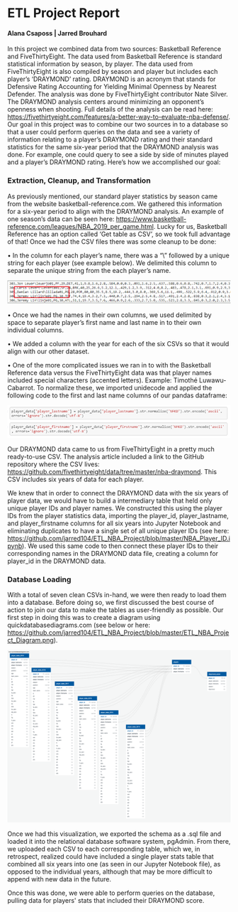 # ETL Project Report

#### Alana Csaposs | Jarred Brouhard

In this project we combined data from two sources: Basketball Reference and FiveThirtyEight. The data used from Basketball Reference is standard statistical information by season, by player. The data used from FiveThirtyEight is also compiled by season and player but includes each player’s ‘DRAYMOND’ rating. DRAYMOND is an acronym that stands for Defensive Rating Accounting for Yielding Minimal Openness by Nearest Defender. The analysis was done by FiveThirtyEight contributor Nate Silver. The DRAYMOND analysis centers around minimizing an opponent’s openness when shooting. Full details of the analysis can be read here: https://fivethirtyeight.com/features/a-better-way-to-evaluate-nba-defense/.
Our goal in this project was to combine our two sources in to a database so that a user could perform queries on the data and see a variety of information relating to a player’s DRAYMOND rating and their standard statistics for the same six-year period that the DRAYMOND analysis was done. For example, one could query to see a side by side of minutes played and a player’s DRAYMOND rating. Here’s how we accomplished our goal:

### Extraction, Cleanup, and Transformation
As previously mentioned, our standard player statistics by season came from the website basketball-reference.com. We gathered this information for a six-year period to align with the DRAYMOND analysis. An example of one season’s data can be seen here: https://www.basketball-reference.com/leagues/NBA_2019_per_game.html. Lucky for us, Basketball Reference has an option called ‘Get table as CSV’, so we took full advantage of that! Once we had the CSV files there was some cleanup to be done:

• In the column for each player’s name, there was a “\” followed by a unique string for each player (see example below). We delimited this column to separate the unique string from the each player’s name.

![alt text](https://raw.githubusercontent.com/jarred104/ETL_NBA_Project/master/dame_example.PNG)

•	Once we had the names in their own columns, we used delimited by space to separate player’s first name and last name in to their own individual columns.

•	We added a column with the year for each of the six CSVs so that it would align with our other dataset.

•	One of the more complicated issues we ran in to with the Basketball Reference data versus the FiveThirtyEight data was that player names included special characters (accented letters). Example: Timothé Luwawu-Cabarrot. To normalize these, we imported unidecode and applied the following code to the first and last name columns of our pandas dataframe:

![alt text](https://raw.githubusercontent.com/jarred104/ETL_NBA_Project/master/unidecode.png)
 
Our DRAYMOND data came to us from FiveThirtyEight in a pretty much ready-to-use CSV. The analysis article included a link to the GitHub repository where the CSV lives: https://github.com/fivethirtyeight/data/tree/master/nba-draymond. This CSV includes six years of data for each player.

We knew that in order to connect the DRAYMOND data with the six years of player data, we would have to build a intermediary table that held only unique player IDs and player names. We constructed this using the player IDs from the player statistics data, importing the player_id, player_lastname, and player_firstname columns for all six years into Jupyter Notebook and eliminating duplicates to have a single set of all unique player IDs (see here: https://github.com/jarred104/ETL_NBA_Project/blob/master/NBA_Player_ID.ipynb). We used this same code to then connect these player IDs to their corresponding names in the DRAYMOND data file, creating a column for player_id in the DRAYMOND data.

### Database Loading
With a total of seven clean CSVs in-hand, we were then ready to load them into a database. Before doing so, we first discussed the best course of action to join our data to make the tables as user-friendly as possible. Our first step in doing this was to create a diagram using quickdatabasediagrams.com (see below or here: https://github.com/jarred104/ETL_NBA_Project/blob/master/ETL_NBA_Project_Diagram.png).

![alt text](https://github.com/jarred104/ETL_NBA_Project/blob/master/ETL_NBA_Project_Diagram.png)
 
Once we had this visualization, we exported the schema as a .sql file and loaded it into the relational database software system, pgAdmin. From there, we uploaded each CSV to each corresponding table, which we, in retrospect, realized could have included a single player stats table that combined all six years into one (as seen in our Jupyter Notebook file), as opposed to the individual years, although that may be more difficult to append with new data in the future.

Once this was done, we were able to perform queries on the database, pulling data for players' stats that included their DRAYMOND score.
